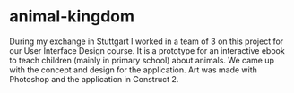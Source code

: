 # animal-kingdom
During my exchange in Stuttgart I worked in a team of 3 on this project for our User Interface Design course. It is a prototype for an interactive ebook to teach children (mainly in primary school) about animals. We came up with the concept and design for the application. Art was made with Photoshop and the application in Construct 2.